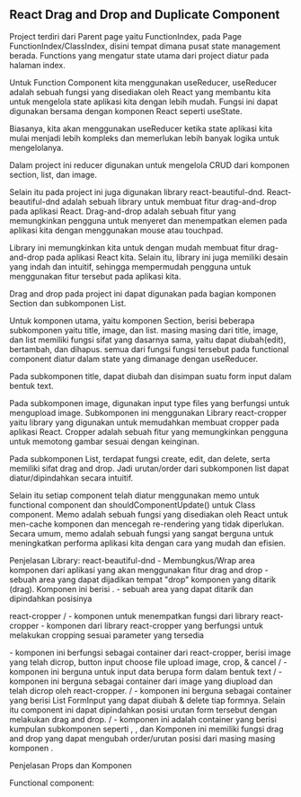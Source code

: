 ## React Drag and Drop and Duplicate Component

Project terdiri dari Parent page yaitu FunctionIndex,
pada Page FunctionIndex/ClassIndex, disini tempat dimana pusat state management berada.
Functions yang mengatur state utama dari project diatur pada halaman index.

Untuk Function Component kita menggunakan useReducer, useReducer adalah sebuah fungsi yang disediakan oleh React yang membantu kita untuk mengelola state aplikasi kita dengan lebih mudah. 
Fungsi ini dapat digunakan bersama dengan komponen React seperti useState. 

Biasanya, kita akan menggunakan useReducer ketika state aplikasi kita mulai menjadi lebih kompleks 
dan memerlukan lebih banyak logika untuk mengelolanya.

Dalam project ini reducer digunakan untuk mengelola CRUD dari komponen section, list, dan image.

Selain itu pada project ini juga digunakan library react-beautiful-dnd. React-beautiful-dnd adalah sebuah 
library untuk membuat fitur drag-and-drop pada aplikasi React. Drag-and-drop adalah sebuah fitur yang memungkinkan 
pengguna untuk menyeret dan menempatkan elemen pada aplikasi kita dengan menggunakan mouse atau touchpad.

Library ini memungkinkan kita untuk dengan mudah membuat fitur drag-and-drop pada aplikasi React kita. 
Selain itu, library ini juga memiliki desain yang indah dan intuitif, sehingga mempermudah pengguna 
untuk menggunakan fitur tersebut pada aplikasi kita. 

Drag and drop pada project ini dapat digunakan pada bagian komponen Section dan subkomponen List.

Untuk komponen utama, yaitu komponen Section, berisi beberapa subkomponen yaitu title, image, dan list.
masing masing dari title, image, dan list memiliki fungsi sifat yang dasarnya sama, yaitu dapat diubah(edit), bertambah, dan dihapus. 
semua dari fungsi fungsi tersebut pada functional component diatur dalam state yang dimanage dengan useReducer.

Pada subkomponen title, dapat diubah dan disimpan suatu form input dalam bentuk text.

Pada subkomponen image, digunakan input type files yang berfungsi untuk mengupload image. Subkomponen ini menggunakan Library react-cropper yaitu library yang digunakan untuk memudahkan membuat cropper pada aplikasi React. Cropper adalah sebuah fitur yang memungkinkan pengguna untuk memotong gambar sesuai dengan keinginan. 

Pada subkomponen List, terdapat fungsi create, edit, dan delete, serta memiliki sifat drag and drop.
Jadi urutan/order dari subkomponen list dapat diatur/dipindahkan secara intuitif.

Selain itu setiap component telah diatur menggunakan memo untuk functional component dan shouldComponentUpdate() untuk Class component. Memo adalah sebuah fungsi yang disediakan oleh React untuk men-cache komponen dan mencegah re-rendering yang tidak diperlukan. Secara umum, memo adalah sebuah fungsi yang sangat berguna untuk meningkatkan performa aplikasi kita dengan cara yang mudah dan efisien.


Penjelasan Library:
react-beautiful-dnd 
<DragAndDropContext> - Membungkus/Wrap area komponen dari aplikasi yang akan menggunakan fitur drag and drop
<Droppable /> - sebuah area yang dapat dijadikan tempat "drop" komponen yang ditarik (drag). Komponen ini berisi <Draggable/>.
<Draggable /> - sebuah area yang dapat ditarik dan dipindahkan posisinya

react-cropper
<CropperLayer> / <CropperLayerClass> - komponen untuk menempatkan fungsi dari library react-cropper
<Cropper> - komponen dari library react-cropper yang berfungsi untuk melakukan cropping sesuai parameter yang tersedia

<ModalLayer> - komponen ini berfungsi sebagai container dari react-cropper, berisi image yang telah dicrop, button input choose file upload image, crop, & cancel
<FormInputSection> / <FormInputClass> - komponen ini berguna untuk input data berupa form dalam bentuk text
<ImageSection> / <ImageClass> - komponen ini berguna sebagai container dari image yang diupload dan telah dicrop oleh react-cropper.
<ListSection> / <ListClass> - komponen ini berguna sebagai container yang berisi List FormInput yang dapat diubah & delete tiap formnya. Selain itu component ini dapat dipindahkan posisi urutan form tersebut dengan melakukan drag and drop.
<InputSection> / <InputSectionClass> - komponen ini adalah container yang berisi kumpulan subkomponen seperti <FormInput>, <ImageSection>, dan <ListSection>
Komponen ini memiliki fungsi drag and drop yang dapat mengubah order/urutan posisi dari masing masing komponen <InputSection>.


Penjelasan Props dan Komponen

Functional component:

